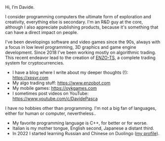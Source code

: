 Hi, I’m Davide.

I consider programming computers the ultimate form of exploration and creativity, everything else is secondary.
I'm an R&D guy at the core, although I also appreciate publishing products, because it's something that can have a direct impact on people.

I've been developings software and video games since the 90s, always with a focus in low level programming, 3D graphics and game engine development. Since 2018 I've been working mostly on algorithmic trading. This recent endeavor lead to the creation of [ENZO-TS](https://www.enzobot.com), a complete trading system for cryptocurrencies.

- I have a blog where I write about my deeper thoughts (!): https://xpsvr.com
- My algo trading stuff: https://www.enzobot.com
- My mobile games: https://oykgames.com
- I sometimes post videos on YouTube: https://www.youtube.com/c/DavidePasca

I have no hobbies other than programming. I'm not a big fan of languages, either for human or computer, nevertheless..
- My favorite programming language is C++, for better or for worse.
- Italian is my mother tongue, English second, Japanese a distant third.
- In 2022 I started learning Russian and Chinese on Duolingo ([my profile](https://www.duolingo.com/profile/TheCrib)).

<!---
dpasca/dpasca is a ✨ special ✨ repository because its `README.md` (this file) appears on your GitHub profile.
You can click the Preview link to take a look at your changes.
--->
